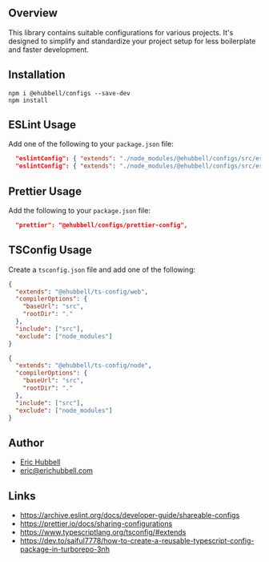 ## Overview
This library contains suitable configurations for various projects.
It's designed to simplify and standardize your project setup for less boilerplate and faster development.

## Installation
```
npm i @ehubbell/configs --save-dev
npm install
```

## ESLint Usage
Add one of the following to your `package.json` file:
```json
  "eslintConfig": { "extends": "./node_modules/@ehubbell/configs/src/eslint-config-node.js" },
  "eslintConfig": { "extends": "./node_modules/@ehubbell/configs/src/eslint-config-web.js" },
```

## Prettier Usage
Add the following to your `package.json` file:
```json
  "prettier": "@ehubbell/configs/prettier-config",
```

## TSConfig Usage
Create a `tsconfig.json` file and add one of the following:

```json
{
  "extends": "@ehubbell/ts-config/web",
  "compilerOptions": {
    "baseUrl": "src",
    "rootDir": "."
  },
  "include": ["src"],
  "exclude": ["node_modules"]
}

```
```json
{
  "extends": "@ehubbell/ts-config/node",
  "compilerOptions": {
    "baseUrl": "src",
    "rootDir": "."
  },
  "include": ["src"],
  "exclude": ["node_modules"]
}

```

## Author
- [Eric Hubbell](http://www.erichubbell.com)
- eric@erichubbell.com

## Links
- https://archive.eslint.org/docs/developer-guide/shareable-configs
- https://prettier.io/docs/sharing-configurations
- https://www.typescriptlang.org/tsconfig/#extends
- https://dev.to/saiful7778/how-to-create-a-reusable-typescript-config-package-in-turborepo-3nh